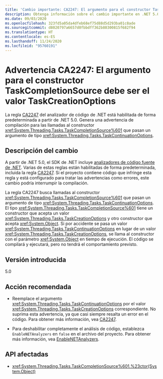 ```yaml
---
title: 'Cambio importante: CA2247: El argumento para el constructor TaskCompletionSource debe ser el valor TaskCreationOptions'
description: Obtenga información sobre el cambio importante en .NET 5.0 causado por la habilitación de la regla de análisis de código CA2247.
ms.date: 09/03/2020
ms.openlocfilehash: 323fd5a05da4dfeb68ef75d88d5d293ba01c8ade
ms.sourcegitcommit: d8020797a6657d0fbbdff362b80300815f682f94
ms.translationtype: HT
ms.contentlocale: es-ES
ms.lasthandoff: 11/24/2020
ms.locfileid: "95760191"
---
```

# <a name="warning-ca2247-argument-to-taskcompletionsource-constructor-should-be-taskcreationoptions-value"></a>Advertencia CA2247: El argumento para el constructor TaskCompletionSource debe ser el valor TaskCreationOptions

La regla [CA2247](/visualstudio/code-quality/ca2247) del analizador de código de .NET está habilitada de forma predeterminada a partir de .NET 5.0. Genera una advertencia de compilación para las llamadas al constructor <xref:System.Threading.Tasks.TaskCompletionSource%601> que pasan un argumento de tipo <xref:System.Threading.Tasks.TaskContinuationOptions>.

## <a name="change-description"></a>Descripción del cambio

A partir de .NET 5.0, el SDK de .NET incluye [analizadores de código fuente de .NET](../../../../fundamentals/code-analysis/overview.md). Varias de estas reglas están habilitadas de forma predeterminada, incluida la regla [CA2247](/visualstudio/code-quality/ca2247). Si el proyecto contiene código que infringe esta regla y está configurado para tratar las advertencias como errores, este cambio podría interrumpir la compilación.

La regla CA2247 busca llamadas al constructor <xref:System.Threading.Tasks.TaskCompletionSource%601> que pasan un argumento de tipo <xref:System.Threading.Tasks.TaskContinuationOptions>. El tipo <xref:System.Threading.Tasks.TaskCompletionSource%601> tiene un constructor que acepta un valor <xref:System.Threading.Tasks.TaskCreationOptions> y otro constructor que acepta <xref:System.Object>. Si por accidente se pasa un valor <xref:System.Threading.Tasks.TaskContinuationOptions> en lugar de un valor <xref:System.Threading.Tasks.TaskCreationOptions>, se llama al constructor con el parámetro <xref:System.Object> en tiempo de ejecución. El código se compilará y ejecutará, pero no tendrá el comportamiento previsto.

## <a name="version-introduced"></a>Versión introducida

5.0

## <a name="recommended-action"></a>Acción recomendada

- Reemplace el argumento <xref:System.Threading.Tasks.TaskContinuationOptions> por el valor <xref:System.Threading.Tasks.TaskCreationOptions> correspondiente. No suprima esta advertencia, ya que casi siempre resalta un error en el código. Para obtener más información, vea [CA2247](/visualstudio/code-quality/ca2247).

- Para deshabilitar completamente el análisis de código, establezca `EnableNETAnalyzers` en `false` en el archivo del proyecto. Para obtener más información, vea [EnableNETAnalyzers](../../../project-sdk/msbuild-props.md#enablenetanalyzers).

## <a name="affected-apis"></a>API afectadas

- <xref:System.Threading.Tasks.TaskCompletionSource%601.%23ctor(System.Object)>

<!--

### Affected APIs

- ``M:System.Threading.Tasks.TaskCompletionSource`1.#ctor(System.Object)``

### Category

Code analysis

-->
